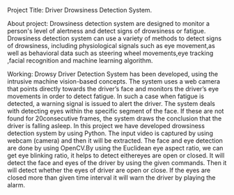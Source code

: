 Project Title: Driver Drowsiness Detection System.

About project: Drowsiness detection system are designed to monitor a person's level of alertness and detect signs of drowsiness or fatigue.
               Drowsiness detection system can use a variety of methods to detect signs of drowsiness, including physiological signals such
               as eye movement,as well as behavioral data such as steering wheel movements,eye tracking ,facial recognition and machine 
               learning algorithm.
               
Working: Drowsy Driver Detection System has been developed, using the intrusive machine vision-based
         concepts. The system uses a web camera that points directly towards the driver’s face and monitors 
         the driver’s eye movements in order to detect fatigue. In such a case when fatigue is detected, a 
         warning signal is issued to alert the driver. The system deals with detecting eyes within the specific 
         segment of the face. If these are not found for 20consecutive frames, the system draws the
         conclusion that the driver is falling asleep. In this project we have developed drowsiness detection 
         system by using Python. The input video is captured by using webcam (camera) and then it will be 
         extracted. The face and eye detection are done by using OpenCV.By using the Euclidean eye aspect 
         ratio, we can get eye blinking ratio, it helps to detect eithereyes are open or closed. It will detect the 
         face and eyes of the driver by using the given commands. Then it will detect whether the eyes of 
         driver are open or close. If the eyes are closed more than given time interval it will warn the driver 
         by playing the alarm.

               
